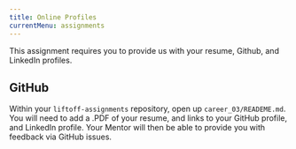 ```yaml
---
title: Online Profiles
currentMenu: assignments
---
```


This assignment requires you to provide us with your resume, Github, and LinkedIn profiles.


## GitHub
Within your `liftoff-assignments` repository, open up `career_03/READEME.md`. You will need to add a .PDF of your resume, and links to your GitHub profile, and LinkedIn profile. Your Mentor will then be able to provide you with feedback via GitHub issues.